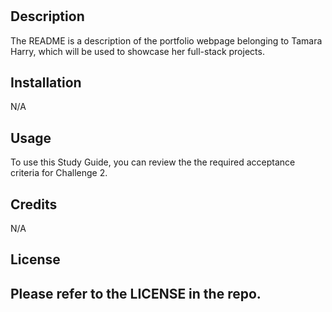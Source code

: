 # <Tamara Harry Full-Stack Portfolio Webpage>

## Description

The README is a description of the portfolio webpage belonging to Tamara Harry, which will be used to showcase her full-stack projects.

## Installation

N/A

## Usage

To use this Study Guide, you can review the the required acceptance criteria for Challenge 2.

## Credits

N/A

## License

Please refer to the LICENSE in the repo.
---
